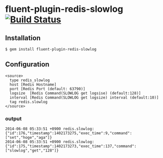 # fluent-plugin-redis-slowlog [![Build Status](https://travis-ci.org/mominosin/fluent-plugin-redis-slowlog.svg?branch=master)](https://travis-ci.org/mominosin/fluent-plugin-redis-slowlog)

## Installation

    $ gem install fluent-plugin-redis-slowlog

## Configuration
```config
<source>
  type redis_slowlog
  host [Redis Hostname]
  port [Redis Port (default: 63790)]
  logsize  [Redis Command(SLOWLOG get logsise) (default:128)]
  interval [Redis Command(SLOWLOG get logsize) interval (default:10)]
  tag redis.slowlog
</source>
```

### output
```
2014-06-08 05:33:51 +0900 redis.slowlog: {"id":176,"timestamp":1402173275,"exec_time":9,"command":["set","hoge","aga"]}
2014-06-08 05:33:51 +0900 redis.slowlog: {"id":175,"timestamp":1402173273,"exec_time":137,"command":["slowlog","get","128"]}
```
